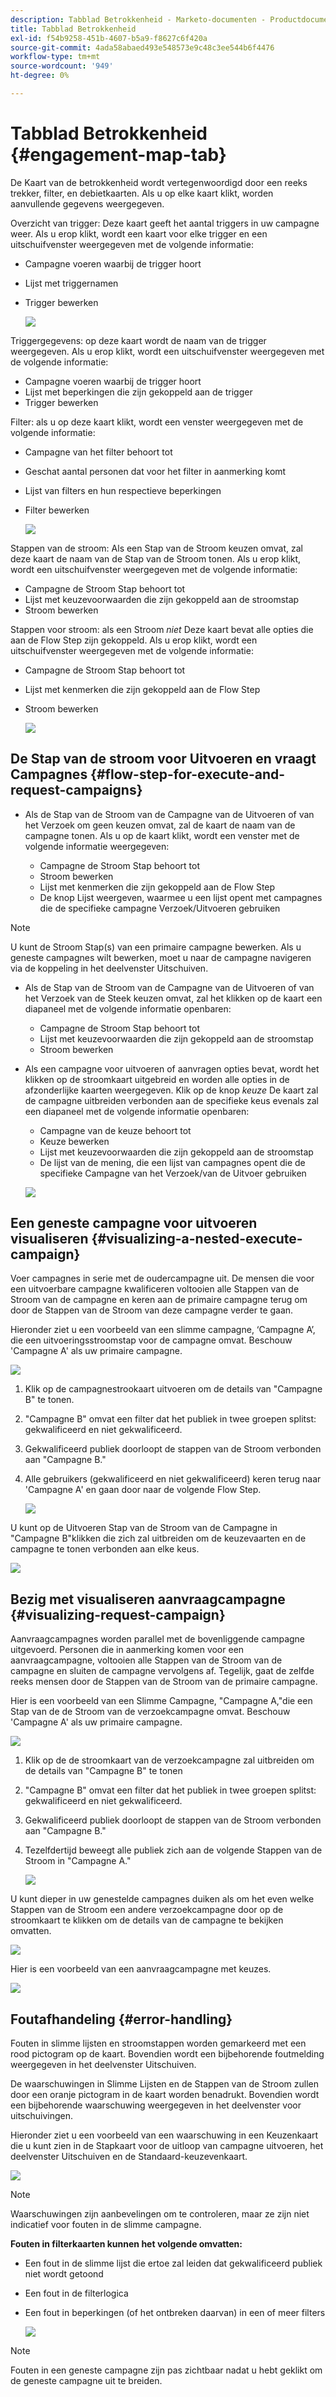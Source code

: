```yaml
---
description: Tabblad Betrokkenheid - Marketo-documenten - Productdocumentatie
title: Tabblad Betrokkenheid
exl-id: f54b9258-451b-4607-b5a9-f8627c6f420a
source-git-commit: 4ada58abaed493e548573e9c48c3ee544b6f4476
workflow-type: tm+mt
source-wordcount: '949'
ht-degree: 0%

---
```


# Tabblad Betrokkenheid {#engagement-map-tab}

De Kaart van de betrokkenheid wordt vertegenwoordigd door een reeks trekker, filter, en debietkaarten. Als u op elke kaart klikt, worden aanvullende gegevens weergegeven.

Overzicht van trigger: Deze kaart geeft het aantal triggers in uw campagne weer. Als u erop klikt, wordt een kaart voor elke trigger en een uitschuifvenster weergegeven met de volgende informatie:

* Campagne voeren waarbij de trigger hoort
* Lijst met triggernamen
* Trigger bewerken

  ![](assets/engagement-map-tab-1.png)

Triggergegevens: op deze kaart wordt de naam van de trigger weergegeven. Als u erop klikt, wordt een uitschuifvenster weergegeven met de volgende informatie:

* Campagne voeren waarbij de trigger hoort
* Lijst met beperkingen die zijn gekoppeld aan de trigger
* Trigger bewerken

Filter: als u op deze kaart klikt, wordt een venster weergegeven met de volgende informatie:

* Campagne van het filter behoort tot
* Geschat aantal personen dat voor het filter in aanmerking komt
* Lijst van filters en hun respectieve beperkingen
* Filter bewerken

  ![](assets/engagement-map-tab-3.png)

Stappen van de stroom: Als een Stap van de Stroom keuzen omvat, zal deze kaart de naam van de Stap van de Stroom tonen. Als u erop klikt, wordt een uitschuifvenster weergegeven met de volgende informatie:

* Campagne de Stroom Stap behoort tot
* Lijst met keuzevoorwaarden die zijn gekoppeld aan de stroomstap
* Stroom bewerken

Stappen voor stroom: als een Stroom _niet_ Deze kaart bevat alle opties die aan de Flow Step zijn gekoppeld. Als u erop klikt, wordt een uitschuifvenster weergegeven met de volgende informatie:

* Campagne de Stroom Stap behoort tot
* Lijst met kenmerken die zijn gekoppeld aan de Flow Step
* Stroom bewerken

  ![](assets/engagement-map-tab-5.png)

## De Stap van de stroom voor Uitvoeren en vraagt Campagnes {#flow-step-for-execute-and-request-campaigns}

* Als de Stap van de Stroom van de Campagne van de Uitvoeren of van het Verzoek om geen keuzen omvat, zal de kaart de naam van de campagne tonen. Als u op de kaart klikt, wordt een venster met de volgende informatie weergegeven:

   * Campagne de Stroom Stap behoort tot
   * Stroom bewerken
   * Lijst met kenmerken die zijn gekoppeld aan de Flow Step
   * De knop Lijst weergeven, waarmee u een lijst opent met campagnes die de specifieke campagne Verzoek/Uitvoeren gebruiken

>[!NOTE]
>
>U kunt de Stroom Stap(s) van een primaire campagne bewerken. Als u geneste campagnes wilt bewerken, moet u naar de campagne navigeren via de koppeling in het deelvenster Uitschuiven.

* Als de Stap van de Stroom van de Campagne van de Uitvoeren of van het Verzoek van de Steek keuzen omvat, zal het klikken op de kaart een diapaneel met de volgende informatie openbaren:

   * Campagne de Stroom Stap behoort tot
   * Lijst met keuzevoorwaarden die zijn gekoppeld aan de stroomstap
   * Stroom bewerken

* Als een campagne voor uitvoeren of aanvragen opties bevat, wordt het klikken op de stroomkaart uitgebreid en worden alle opties in de afzonderlijke kaarten weergegeven. Klik op de knop _keuze_ De kaart zal de campagne uitbreiden verbonden aan de specifieke keus evenals zal een diapaneel met de volgende informatie openbaren:

   * Campagne van de keuze behoort tot
   * Keuze bewerken
   * Lijst met keuzevoorwaarden die zijn gekoppeld aan de stroomstap
   * De lijst van de mening, die een lijst van campagnes opent die de specifieke Campagne van het Verzoek/van de Uitvoer gebruiken

  ![](assets/engagement-map-tab-10.png)

## Een geneste campagne voor uitvoeren visualiseren {#visualizing-a-nested-execute-campaign}

Voer campagnes in serie met de oudercampagne uit. De mensen die voor een uitvoerbare campagne kwalificeren voltooien alle Stappen van de Stroom van de campagne en keren aan de primaire campagne terug om door de Stappen van de Stroom van deze campagne verder te gaan.

Hieronder ziet u een voorbeeld van een slimme campagne, ‘Campagne A’, die een uitvoeringsstroomstap voor de campagne omvat. Beschouw &#39;Campagne A&#39; als uw primaire campagne.

![](assets/engagement-map-tab-11.png)

1. Klik op de campagnestrookaart uitvoeren om de details van &quot;Campagne B&quot; te tonen.
1. &quot;Campagne B&quot; omvat een filter dat het publiek in twee groepen splitst: gekwalificeerd en niet gekwalificeerd.
1. Gekwalificeerd publiek doorloopt de stappen van de Stroom verbonden aan &quot;Campagne B.&quot;
1. Alle gebruikers (gekwalificeerd en niet gekwalificeerd) keren terug naar &#39;Campagne A&#39; en gaan door naar de volgende Flow Step.

   ![](assets/engagement-map-tab-12.png)

U kunt op de Uitvoeren Stap van de Stroom van de Campagne in &quot;Campagne B&quot;klikken die zich zal uitbreiden om de keuzevaarten en de campagne te tonen verbonden aan elke keus.

![](assets/engagement-map-tab-13.png)

## Bezig met visualiseren aanvraagcampagne {#visualizing-request-campaign}

Aanvraagcampagnes worden parallel met de bovenliggende campagne uitgevoerd. Personen die in aanmerking komen voor een aanvraagcampagne, voltooien alle Stappen van de Stroom van de campagne en sluiten de campagne vervolgens af. Tegelijk, gaat de zelfde reeks mensen door de Stappen van de Stroom van de primaire campagne.

Hier is een voorbeeld van een Slimme Campagne, &quot;Campagne A,&quot;die een Stap van de de Stroom van de verzoekcampagne omvat. Beschouw &#39;Campagne A&#39; als uw primaire campagne.

![](assets/engagement-map-tab-14.png)

1. Klik op de de stroomkaart van de verzoekcampagne zal uitbreiden om de details van &quot;Campagne B&quot; te tonen
1. &quot;Campagne B&quot; omvat een filter dat het publiek in twee groepen splitst: gekwalificeerd en niet gekwalificeerd.
1. Gekwalificeerd publiek doorloopt de stappen van de Stroom verbonden aan &quot;Campagne B.&quot;
1. Tezelfdertijd beweegt alle publiek zich aan de volgende Stappen van de Stroom in &quot;Campagne A.&quot;

   ![](assets/engagement-map-tab-15.png)

U kunt dieper in uw genestelde campagnes duiken als om het even welke Stappen van de Stroom een andere verzoekcampagne door op de stroomkaart te klikken om de details van de campagne te bekijken omvatten.

![](assets/engagement-map-tab-16.png)

Hier is een voorbeeld van een aanvraagcampagne met keuzes.

![](assets/engagement-map-tab-17.png)

## Foutafhandeling {#error-handling}

Fouten in slimme lijsten en stroomstappen worden gemarkeerd met een rood pictogram op de kaart. Bovendien wordt een bijbehorende foutmelding weergegeven in het deelvenster Uitschuiven.

De waarschuwingen in Slimme Lijsten en de Stappen van de Stroom zullen door een oranje pictogram in de kaart worden benadrukt. Bovendien wordt een bijbehorende waarschuwing weergegeven in het deelvenster voor uitschuivingen.

Hieronder ziet u een voorbeeld van een waarschuwing in een Keuzenkaart die u kunt zien in de Stapkaart voor de uitloop van campagne uitvoeren, het deelvenster Uitschuiven en de Standaard-keuzevenkaart.

![](assets/engagement-map-tab-18.png)

>[!NOTE]
>
>Waarschuwingen zijn aanbevelingen om te controleren, maar ze zijn niet indicatief voor fouten in de slimme campagne.

**Fouten in filterkaarten kunnen het volgende omvatten:**

* Een fout in de slimme lijst die ertoe zal leiden dat gekwalificeerd publiek niet wordt getoond

* Een fout in de filterlogica

* Een fout in beperkingen (of het ontbreken daarvan) in een of meer filters

  ![](assets/engagement-map-tab-20.png)

>[!NOTE]
>
>Fouten in een geneste campagne zijn pas zichtbaar nadat u hebt geklikt om de geneste campagne uit te breiden.
